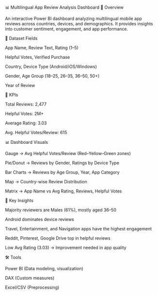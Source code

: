 📊 Multilingual App Review Analysis Dashboard
📌 Overview

An interactive Power BI dashboard analyzing multilingual mobile app reviews across countries, devices, and demographics. It provides insights into customer sentiment, engagement, and app performance.

📂 Dataset Fields

App Name, Review Text, Rating (1–5)

Helpful Votes, Verified Purchase

Country, Device Type (Android/iOS/Windows)

Gender, Age Group (18–25, 26–35, 36–50, 50+)

Year of Review

🔹 KPIs

Total Reviews: 2,477

Helpful Votes: 2M+

Average Rating: 3.03

Avg. Helpful Votes/Review: 615

📊 Dashboard Visuals

Gauge → Avg Helpful Votes/Review (Red–Yellow–Green zones)

Pie/Donut → Reviews by Gender, Ratings by Device Type

Bar Charts → Reviews by Age Group, Year, App Category

Map → Country-wise Review Distribution

Matrix → App Name vs Avg Rating, Reviews, Helpful Votes

🎯 Key Insights

Majority reviewers are Males (61%), mostly aged 36–50

Android dominates device reviews

Travel, Entertainment, and Navigation apps have the highest engagement

Reddit, Pinterest, Google Drive top in helpful reviews

Low Avg Rating (3.03) → Improvement needed in app quality

🛠 Tools

Power BI (Data modeling, visualization)

DAX (Custom measures)

Excel/CSV (Preprocessing)
